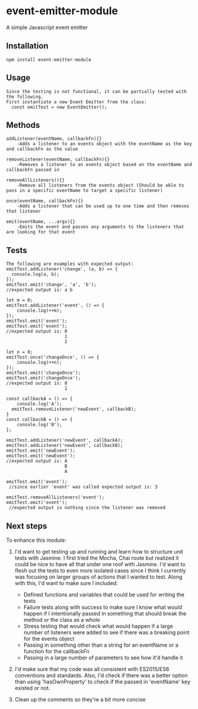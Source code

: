 # event-emitter-module

A simple Javascript event emitter

## Installation

  `npm install event-emitter-module`

## Usage

    Since the testing is not functional, it can be partially tested with the following. 
    First instantiate a new Event Emitter from the class:
      const emitTest = new EventEmitter();
## Methods

    addListener(eventName, callbackFn){}
    	-Adds a listener to an events object with the eventName as the key and callbackFn as the value
    
    removeListener(eventName, callbackFn){}
    	-Removes a listener to an events object based on the eventName and callbackFn passed in
    
    removeAllListeners(){}
    	-Remove all listeners from the events object (Should be able to pass in a specific eventName to target a specific listener)
    
    once(eventName, callbackFn){}
    	-Adds a listener that can be used up to one time and then removes that listener

    emit(eventName, ...args){}
    	-Emits the event and passes any arguments to the listeners that are looking for that event
    
## Tests 

    The following are examples with expected output:
    emitTest.addListener('change', (a, b) => {
      console.log(a, b);
    });
    emitTest.emit('change', 'a', 'b');
    //expected output is: a b  

    let m = 0;
    emitTest.addListener('event', () => {
	    console.log(++m);
    });
    emitTest.emit('event');
    emitTest.emit('event');
    //expected output is: 0
                          1
                          2
    
    let n = 0;
    emitTest.once('changeOnce', () => {
	    console.log(++n);
    });
    emitTest.emit('changeOnce');
    emitTest.emit('changeOnce');
    //expected output is: 0
                          1                       

    const callbackA = () => {
	    console.log('A');
      emitTest.removeListener('newEvent', callbackB);
    }
    const callbackB = () => {
	    console.log('B');
    };

    emitTest.addListener('newEvent', callbackA);
    emitTest.addListener('newEvent', callbackB);
    emitTest.emit('newEvent');
    emitTest.emit('newEvent');
    //expected output is: A
                          B
                          A
    
    emitTest.emit('event');
     //since earlier 'event' was called expected output is: 3
    
    emitTest.removeAllListeners('event');
    emitTest.emit('event');
     //expected output is nothing since the listener was removed
  
## Next steps 

To enhance this module:

1. I'd want to get testing up and running and learn how to structure unit tests with Jasmine. I first tried the Mocha, Chai route but realized it could be nice to have all that under one roof with Jasmine. I'd want to flesh out the tests to even more isolated cases since I think I currently was focusing on larger groups of actions that I wanted to test. Along with this, I'd want to make sure I included:
	- Defined functions and variables that could be used for writing the tests
	- Failure tests along with success to make sure I know what would happen if I intentionally passed in something that should break the method or the class as a whole
	- Stress testing that would check what would happen if a large number of listeners were added to see if there was a breaking point for the events object
	- Passing in something other than a string for an eventName or a function for the callbackFn
	- Passing in a large number of parameters to see how it'd handle it

2. I'd make sure that my code was all consistent with ES2015/ES6 conventions and standards. Also, I'd check if there was a better option than using 'hasOwnProperty' to check if the passed in 'eventName' key existed or not.

3. Clean up the comments so they're a bit more concise
    
